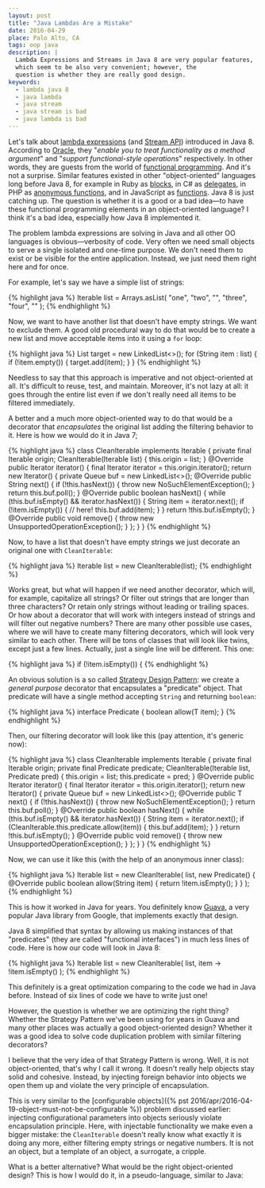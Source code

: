 ```yaml
---
layout: post
title: "Java Lambdas Are a Mistake"
date: 2016-04-29
place: Palo Alto, CA
tags: oop java
description: |
  Lambda Expressions and Streams in Java 8 are very popular features,
  which seem to be also very convenient; however, the
  question is whether they are really good design.
keywords:
  - lambda java 8
  - java lambda
  - java stream
  - java stream is bad
  - java lambda is bad
---
```


Let's talk about [lambda expressions](https://docs.oracle.com/javase/tutorial/java/javaOO/lambdaexpressions.html)
(and [Stream API](https://docs.oracle.com/javase/8/docs/api/java/util/stream/package-summary.html))
introduced in Java&nbsp;8.
According to [Oracle](http://www.oracle.com/technetwork/java/javase/8-whats-new-2157071.html),
they "_enable you to treat functionality as a method argument_"
and "_support functional-style operations_" respectively. In other words, they are
guests from the world of
[functional programming](https://en.wikipedia.org/wiki/Functional_programming).
And it's not a surprise. Similar features existed in other "object-oriented"
languages long before Java&nbsp;8, for example
in Ruby as [blocks](http://ruby-doc.com/docs/ProgrammingRuby/html/tut_containers.html),
in C# as [delegates](https://msdn.microsoft.com/en-us/library/ms173171.aspx),
in PHP as [anonymous functions](http://php.net/manual/en/functions.anonymous.php),
and in JavaScript as [functions](https://developer.mozilla.org/en-US/docs/Web/JavaScript/Reference/Functions).
Java&nbsp;8 is just catching up. The question is whether it is a good
or a bad idea&mdash;to have these functional programming elements in
an object-oriented language? I think it's a bad idea, especially how Java&nbsp;8
implemented it.

<!--more-->

The problem lambda expressions are solving in Java and all other OO languages
is obvious&mdash;verbosity of code. Very often we need small objects to
serve a single isolated and one-time purpose. We don't need them to exist
or be visible for the entire application. Instead, we just need them
right here and for once.

For example, let's say we have a simple list of strings:

{% highlight java %}
Iterable<String> list = Arrays.asList(
  "one", "two", "", "three", "four", ""
);
{% endhighlight %}

Now, we want to have another list that doesn't have empty strings.
We want to exclude them. A good old procedural
way to do that would be to create a new list and move acceptable
items into it using a `for` loop:

{% highlight java %}
List<String> target = new LinkedList<>();
for (String item : list) {
  if (!item.empty()) {
    target.add(item);
  }
}
{% endhighlight %}

Needless to say that this approach is imperative and not object-oriented
at all. It's difficult to reuse, test, and maintain. Moreover, it's not
lazy at all: it goes through the entire list even if we don't really
need all items to be filtered immediately.

A better and a much more object-oriented way to do that would be a decorator that _encapsulates_
the original list adding the filtering behavior to it. Here is how
we would do it in Java&nbsp;7;

{% highlight java %}
class CleanIterable implements Iterable<String> {
  private final Iterable<String> origin;
  CleanIterable(Iterable<String> list) {
    this.origin = list;
  }
  @Override
  public Iterator<String> iterator() {
    final Iterator<String> iterator = this.origin.iterator();
    return new Iterator<String>() {
      private Queue<String> buf = new LinkedList<>();
      @Override
      public String next() {
        if (!this.hasNext()) {
          throw new NoSuchElementException();
        }
        return this.buf.poll();
      }
      @Override
      public boolean hasNext() {
        while (this.buf.isEmpty() && iterator.hasNext()) {
          String item = iterator.next();
          if (!item.isEmpty()) { // here!
            this.buf.add(item);
          }
        }
        return !this.buf.isEmpty();
      }
      @Override
      public void remove() {
        throw new UnsupportedOperationException();
      }
    };
  }
}
{% endhighlight %}

Now, to have a list that doesn't have empty strings we just decorate
an original one with `CleanIterable`:

{% highlight java %}
Iterable<String> list = new CleanIterable(list);
{% endhighlight %}

Works great, but what will happen if we need another decorator, which
will, for example, capitalize all strings? Or filter out strings that
are longer than three characters? Or retain only strings without
leading or trailing spaces. Or how about a decorator that will
work with integers instead of strings and will filter out negative
numbers? There are many other possible use cases, where we will have
to create many filtering decorators, which will look very similar to each other.
There will be tons of classes that will look like twins, except just
a few lines. Actually, just a single line will be different. This one:

{% highlight java %}
if (!item.isEmpty()) {
{% endhighlight %}

An obvious solution is a so called [Strategy Design Pattern](https://en.wikipedia.org/wiki/Strategy_pattern):
we create a _general purpose_ decorator that encapsulates a "predicate" object. That
predicate will have a single method accepting `String` and returning `boolean`:

{% highlight java %}
interface Predicate<T> {
  boolean allow(T item);
}
{% endhighlight %}

Then, our filtering decorator will look like this (pay attention,
it's generic now):

{% highlight java %}
class CleanIterable<T> implements Iterable<T> {
  private final Iterable<T> origin;
  private final Predicate<T> predicate;
  CleanIterable(Iterable<T> list, Predicate<T> pred) {
    this.origin = list;
    this.predicate = pred;
  }
  @Override
  public Iterator<T> iterator() {
    final Iterator<T> iterator = this.origin.iterator();
    return new Iterator<T>() {
      private Queue<T> buf = new LinkedList<>();
      @Override
      public T next() {
        if (!this.hasNext()) {
          throw new NoSuchElementException();
        }
        return this.buf.poll();
      }
      @Override
      public boolean hasNext() {
        while (this.buf.isEmpty() && iterator.hasNext()) {
          String item = iterator.next();
          if (CleanIterable.this.predicate.allow(item)) {
            this.buf.add(item);
          }
        }
        return !this.buf.isEmpty();
      }
      @Override
      public void remove() {
        throw new UnsupportedOperationException();
      }
    };
  }
}
{% endhighlight %}

Now, we can use it like this (with the help of an anonymous inner class):

{% highlight java %}
Iterable<String> list = new CleanIterable<String>(
  list,
  new Predicate<String>() {
    @Override
    public boolean allow(String item) {
      return !item.isEmpty();
    }
  }
);
{% endhighlight %}

This is how it worked in Java for years. You definitely know [Guava](https://github.com/google/guava),
a very popular Java library from Google, that implements exactly that
design.

Java&nbsp;8 simplified that syntax by allowing us making instances
of that "predicates" (they are called "functional interfaces")
in much less lines of code. Here is how our code will look in Java&nbsp;8:

{% highlight java %}
Iterable<String> list = new CleanIterable<String>(
  list,
  item -> !item.isEmpty()
);
{% endhighlight %}

This definitely is a great optimization comparing to the code we
had in Java before. Instead of six lines of code we have to write
just one!

However, the question is whether we are optimizing the right thing?
Whether the Strategy Pattern we've been using for years in Guava and
many other places was actually a good object-oriented design? Whether
it was a good idea to solve code duplication problem with
similar filtering decorators?

I believe that the very idea of that Strategy Pattern is wrong. Well,
it is not object-oriented, that's why I call it wrong. It doesn't really
help objects stay solid and cohesive. Instead, by injecting foreign behavior
into objects we open them up and violate the very principle of
encapsulation.

This is very similar to the
[configurable objects]({% pst 2016/apr/2016-04-19-object-must-not-be-configurable %})
problem discussed earlier: injecting configurational parameters into
objects seriously violate encapsulation principle. Here, with injectable
functionality we make even a bigger mistake: the `CleanIterable` doesn't
really know what exactly it is doing any more, either filtering empty
strings or negative numbers. It is not an object, but a template of
an object, a surrogate, a cripple.

What is a better alternative? What would be the right object-oriented
design? This is how I would do it, in a pseudo-language, similar to Java:



